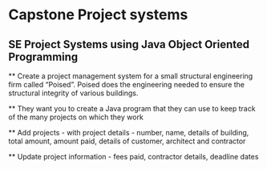 # Capstone Project systems

## SE Project Systems using Java Object Oriented Programming

** Create a project management system for a small structural engineering firm called “Poised”. Poised does the engineering needed to ensure the structural integrity of various buildings.

** They want you to create a Java program that they can use to keep track of the many projects on which they work

** Add projects - with project details - number, name, details of building, total amount, amount paid, details of customer, architect and contractor

** Update project information - fees paid, contractor details, deadline dates
